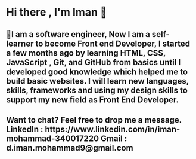<h1>Hi there , I'm Iman 👋</h1>

<h2>📖I am a software engineer, Now I am a self-learner to become Front end Developer, I started a few months ago by learning HTML, CSS, JavaScript , Git, and GitHub from basics until I developed good knowledge which helped me to build basic websites.
I will learn new languages, skills, frameworks and using my design skills to support my new field as Front End Developer.
 </h2>

<h2>Want to chat? Feel free to drop me a message.
LinkedIn : https://www.linkedin.com/in/iman-mohammad-340017220
Gmail : d.iman.mohammad9@gmail.com</h2>
